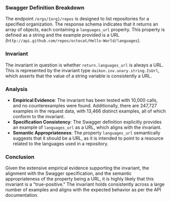 ### Swagger Definition Breakdown
The endpoint `/orgs/{org}/repos` is designed to list repositories for a specified organization. The response schema indicates that it returns an array of objects, each containing a `languages_url` property. This property is defined as a string and the example provided is a URL (`http://api.github.com/repos/octocat/Hello-World/languages`).

### Invariant
The invariant in question is whether `return.languages_url` is always a URL. This is represented by the invariant type `daikon.inv.unary.string.IsUrl`, which asserts that the value of a string variable is consistently a URL.

### Analysis
- **Empirical Evidence**: The invariant has been tested with 10,000 calls, and no counterexamples were found. Additionally, there are 247,727 examples in the request data, with 13,466 distinct examples, all of which conform to the invariant.
- **Specification Consistency**: The Swagger definition explicitly provides an example of `languages_url` as a URL, which aligns with the invariant.
- **Semantic Appropriateness**: The property `languages_url` semantically suggests that it should be a URL, as it is intended to point to a resource related to the languages used in a repository.

### Conclusion
Given the extensive empirical evidence supporting the invariant, the alignment with the Swagger specification, and the semantic appropriateness of the property being a URL, it is highly likely that this invariant is a "true-positive." The invariant holds consistently across a large number of examples and aligns with the expected behavior as per the API documentation.
